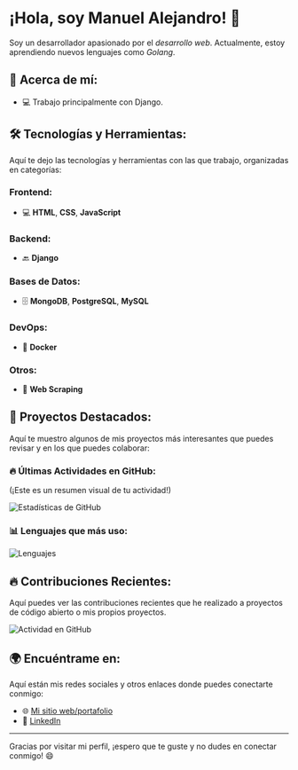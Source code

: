 # ¡Hola, soy Manuel Alejandro! 👋

Soy un desarrollador apasionado por el _desarrollo web_. Actualmente, estoy aprendiendo nuevos lenguajes como _Golang_.

## 🚀 Acerca de mí:
- 💻 Trabajo principalmente con Django.

## 🛠 Tecnologías y Herramientas:
Aquí te dejo las tecnologías y herramientas con las que trabajo, organizadas en categorías:

### Frontend:
- 💻 **HTML**, **CSS**, **JavaScript**
### Backend:
- 🔙 **Django**

### Bases de Datos:
- 🗄️ **MongoDB**, **PostgreSQL**, **MySQL**

### DevOps:
- 🚀 **Docker**

### Otros:
- 🤖 **Web Scraping**

## 🌟 Proyectos Destacados:
Aquí te muestro algunos de mis proyectos más interesantes que puedes revisar y en los que puedes colaborar:

### 🔥 Últimas Actividades en GitHub:
(¡Este es un resumen visual de tu actividad!)

![Estadísticas de GitHub](https://github-readme-stats.vercel.app/api?username=3Al3&show_icons=true&hide_title=true&hide=prs&count_private=true&theme=radical)

### 📊 Lenguajes que más uso:
![Lenguajes](https://github-readme-stats.vercel.app/api/top-langs/?username=3Al3&layout=compact&theme=radical)

## 🔥 Contribuciones Recientes:
Aquí puedes ver las contribuciones recientes que he realizado a proyectos de código abierto o mis propios proyectos.

![Actividad en GitHub](https://github-readme-activity-graph.cyclic.app/graph?username=3Al3&theme=github)

## 🌍 Encuéntrame en:
Aquí están mis redes sociales y otros enlaces donde puedes conectarte conmigo:

- 🌐 [Mi sitio web/portafolio](https://web-production-df87.up.railway.app/)
- 💼 [LinkedIn](manuel-alejandro-mejías-puebla-175005283)

---

Gracias por visitar mi perfil, ¡espero que te guste y no dudes en conectar conmigo! 😄

